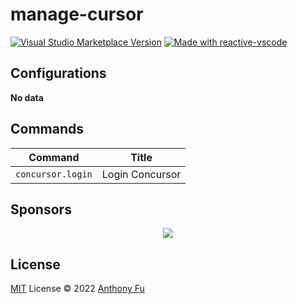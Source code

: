 # manage-cursor

<a href="https://marketplace.visualstudio.com/items?itemName=antfu.manage-cursor" target="__blank"><img src="https://img.shields.io/visual-studio-marketplace/v/antfu.manage-cursor.svg?color=eee&amp;label=VS%20Code%20Marketplace&logo=visual-studio-code" alt="Visual Studio Marketplace Version" /></a>
<a href="https://kermanx.github.io/reactive-vscode/" target="__blank"><img src="https://img.shields.io/badge/made_with-reactive--vscode-%23007ACC?style=flat&labelColor=%23229863"  alt="Made with reactive-vscode" /></a>

## Configurations

<!-- configs -->

**No data**

<!-- configs -->

## Commands

<!-- commands -->

| Command           | Title           |
| ----------------- | --------------- |
| `concursor.login` | Login Concursor |

<!-- commands -->

## Sponsors

<p align="center">
  <a href="https://cdn.jsdelivr.net/gh/antfu/static/sponsors.svg">
    <img src='https://cdn.jsdelivr.net/gh/antfu/static/sponsors.png'/>
  </a>
</p>

## License

[MIT](./LICENSE.md) License © 2022 [Anthony Fu](https://github.com/antfu)
